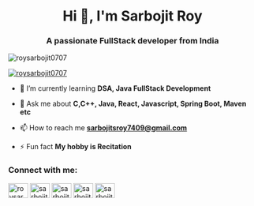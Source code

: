 <h1 align="center">Hi 👋, I'm Sarbojit Roy</h1>
<h3 align="center">A passionate FullStack developer from India</h3>

<p align="left"> <img src="https://komarev.com/ghpvc/?username=roysarbojit0707&label=Profile%20views&color=0e75b6&style=flat" alt="roysarbojit0707" /> </p>

<p align="left"> <a href="https://github.com/ryo-ma/github-profile-trophy"><img src="https://github-profile-trophy.vercel.app/?username=roysarbojit0707" alt="roysarbojit0707" /></a> </p>

- 🌱 I’m currently learning **DSA, Java FullStack Development**

- 💬 Ask me about **C,C++, Java, React, Javascript, Spring Boot, Maven etc**

- 📫 How to reach me **sarbojitsroy7409@gmail.com**

- ⚡ Fun fact **My hobby is Recitation**

<h3 align="left">Connect with me:</h3>
<p align="left">
<a href="https://twitter.com/roysarbojit" target="blank"><img align="center" src="https://raw.githubusercontent.com/rahuldkjain/github-profile-readme-generator/master/src/images/icons/Social/twitter.svg" alt="roysarbojit" height="30" width="40" /></a>
<a href="https://linkedin.com/in/sarbojit roy" target="blank"><img align="center" src="https://raw.githubusercontent.com/rahuldkjain/github-profile-readme-generator/master/src/images/icons/Social/linked-in-alt.svg" alt="sarbojit roy" height="30" width="40" /></a>
<a href="https://www.codechef.com/users/sarbojitroy_07" target="blank"><img align="center" src="https://cdn.jsdelivr.net/npm/simple-icons@3.1.0/icons/codechef.svg" alt="sarbojitroy_07" height="30" width="40" /></a>
<a href="https://www.leetcode.com/sarbojitsroy7409" target="blank"><img align="center" src="https://raw.githubusercontent.com/rahuldkjain/github-profile-readme-generator/master/src/images/icons/Social/leet-code.svg" alt="sarbojitsroy7409" height="30" width="40" /></a>
<a href="https://auth.geeksforgeeks.org/user/sarbojitsupgn" target="blank"><img align="center" src="https://raw.githubusercontent.com/rahuldkjain/github-profile-readme-generator/master/src/images/icons/Social/geeks-for-geeks.svg" alt="sarbojitsupgn" height="30" width="40" /></a>
</p>

